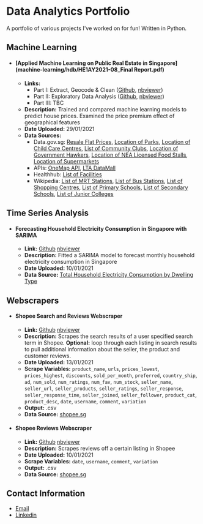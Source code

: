 # Data Analytics Portfolio

A portfolio of various projects I've worked on for fun! Written in Python. 

## Machine Learning

- #### **[Applied Machine Learning on Public Real Estate in Singapore](machine-learning/hdb/HE1AY2021-08_Final Report.pdf)**
  - **Links:** 
    - Part I: Extract, Geocode & Clean ([Github](machine-learning/hdb/Part1_Extract_Geocode_Clean_HDB_Machine_Learning.ipynb), [nbviewer](https://nbviewer.jupyter.org/github/zachary-tang/portfolio/blob/main/machine-learning/hdb/Part1_Extract_Geocode_Clean_HDB_Machine_Learning.ipynb))
    - Part II: Exploratory Data Analysis ([Github](machine-learning/hdb/Part2_Exploratory_Data_Analysis_HDB_Machine_Learning.ipynb), [nbviewer](https://nbviewer.jupyter.org/github/zachary-tang/portfolio/blob/main/machine-learning/hdb/Part2_Exploratory_Data_Analysis_HDB_Machine_Learning.ipynb))
    - Part III: TBC
  - **Description:** Trained and compared machine learning models to predict house prices. Examined the price premium effect of geographical features
  - **Date Uploaded:** 29/01/2021
  - **Data Sources:**
    - Data.gov.sg: [Resale Flat Prices](https://data.gov.sg/dataset/resale-flat-prices), [Location of Parks](https://data.gov.sg/dataset/parks), [Location of Child Care Centres](https://data.gov.sg/dataset/listing-of-centres), [List of Community Clubs](https://data.gov.sg/dataset/community-clubs), [Location of Government Hawkers](https://data.gov.sg/dataset/list-of-government-markets-hawker-centres), [Location of NEA Licensed Food Stalls](https://data.gov.sg/dataset/list-of-nea-licensed-eating-establishments-with-grades-demerit-points-and-suspension-history), [Location of Supermarkets](https://data.gov.sg/dataset/listing-of-licensed-supermarkets)
    - APIs: [OneMap API](https://docs.onemap.sg), [LTA DataMall](https://datamall.lta.gov.sg/content/datamall/en.html)
    - Healthhub: [List of Facilities](https://www.healthhub.sg/directory/clinics-and-polyclinics)
    - Wikipedia: [List of MRT Stations](https://en.wikipedia.org/wiki/List_of_Singapore_MRT_stations), [List of Bus Stations](https://en.wikipedia.org/wiki/List_of_bus_stations_in_Singapore), [List of Shopping Centres](https://en.wikipedia.org/wiki/List_of_shopping_malls_in_Singapore), [List of Primary Schools](https://en.wikipedia.org/wiki/List_of_primary_schools_in_Singapore), [List of Secondary Schools](https://en.wikipedia.org/wiki/List_of_primary_schools_in_Singapore), [List of Junior Colleges](https://en.wikipedia.org/wiki/Category:Junior_colleges_in_Singapore)

## Time Series Analysis

- #### **Forecasting Household Electricity Consumption in Singapore with SARIMA**
  - **Link:** [Github](timeseries/forecasting_household_electricity_SARIMA.ipynb) [nbviewer](https://nbviewer.jupyter.org/github/zachary-tang/Data-Analytics-Projects/blob/main/timeseries/forecasting_household_electricity_SARIMA.ipynb)
  - **Description:** Fitted a SARIMA model to forecast monthly household electricity consumption in Singapore
  - **Date Uploaded:** 10/01/2021
  - **Data Source:** [Total Household Electricity Consumption by Dwelling Type](https://data.gov.sg/dataset/total-household-electricity-consumption-by-dwelling-type)

## Webscrapers
  
- #### **Shopee Search and Reviews Webscraper**
  - **Link:** [Github](webscrapers/webscraper_shopee_search_and_reviews.ipynb) [nbviewer](https://nbviewer.jupyter.org/github/zachary-tang/Data-Analytics-Projects/blob/main/webscrapers/webscraper_shopee_search_and_reviews.ipynb)
  - **Description:** Scrapes the search results of a user specified search term in Shopee. **Optional:** loop through each listing in search results to pull additional information about the seller, the product and customer reviews.
  - **Date Uploaded:** 13/01/2021
  - **Scrape Variables:** ``product_name``, ``urls``, ``prices_lowest``, ``prices_highest``, ``discounts``, ``sold_per_month``, ``preferred``, ``country_ship``, ``ad``, ``num_sold``, ``num_ratings``, ``num_fav``, ``num_stock``, ``seller_name``, ``seller_url``, ``seller_products``, ``seller_ratings``, ``seller_response``, ``seller_response_time``, ``seller_joined``, ``seller_follower``, ``product_cat``, ``product_desc``, ``date``, ``username``, ``comment``, ``variation``
  - **Output:** .csv
  - **Data Source:** [shopee.sg](https://www.shopee.sg)
  
- #### **Shopee Reviews Webscraper**
  - **Link:** [Github](webscrapers/webscraper_shopee_reviews.ipynb) [nbviewer](https://nbviewer.jupyter.org/github/zachary-tang/Data-Analytics-Projects/blob/main/webscrapers/webscraper_shopee_reviews.ipynb)
  - **Description:** Scrapes reviews off a certain listing in Shopee
  - **Date Uploaded:** 10/01/2021
  - **Scrape Variables:** ``date``, ``username``, ``comment``, ``variation``
  - **Output:** .csv
  - **Data Source:** [shopee.sg](https://www.shopee.sg)
  
## Contact Information

- [Email](mailto:zacharytangjiaying@gmail.com)
- [Linkedin](https://www.linkedin.com/in/zacharytang/)
